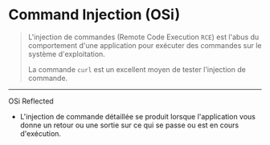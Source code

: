 # Command Injection (OSi)

> L'injection de commandes (Remote Code Execution `RCE`) est l'abus du comportement d'une application pour exécuter des commandes sur le système d'exploitation.
> 
> La commande `curl` est un excellent moyen de tester l'injection de commande.

---
OSi Reflected
- L'injection de commande détaillée se produit lorsque l'application vous donne un retour ou une sortie sur ce qui se passe ou est en cours d'exécution.
